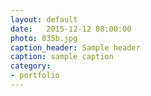 ```yaml
---
layout: default
date:   2015-12-12 08:00:00
photo: 035b.jpg
caption_header: Sample header
caption: sample caption
category:
- portfolio
---
```

